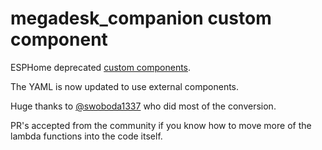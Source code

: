 # megadesk_companion custom component
ESPHome deprecated [custom components](https://esphome.io/guides/contributing#a-note-about-custom-components).

The YAML is now updated to use external components.

Huge thanks to [@swoboda1337](https://github.com/swoboda1337) who did most of the conversion.

PR's accepted from the community if you know how to move more of the lambda functions into the code itself.